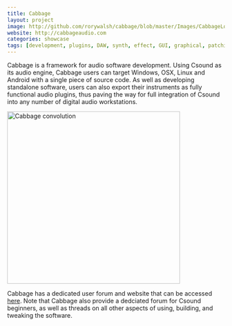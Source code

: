 ```yaml
---
title: Cabbage 
layout: project
image: http://github.com/rorywalsh/cabbage/blob/master/Images/CabbageLogo3.png
website: http://cabbageaudio.com
categories: showcase
tags: [development, plugins, DAW, synth, effect, GUI, graphical, patching]
---
```


Cabbage is a framework for audio software development. Using Csound as its audio engine, Cabbage users can target Windows, OSX, Linux and Android with a single piece of source code. As well as developing standalone software, users can also export their instruments as fully functional audio plugins, thus paving the way for full integration of Csound into any number of digital audio workstations.

<img src="http://github.com/rorywalsh/cabbage/blob/master/Docs/images/screens/ConvolutionReverbScreen.png" alt="Cabbage convolution" style="width: 400px;"/> 

Cabbage has a dedicated user forum and website that can be accessed [here](http://cabbageaudio.com). Note that Cabbage also provide a dedciated forum for Csound beginners, as well as threads on all other aspects of using, building, and tweaking the software.  